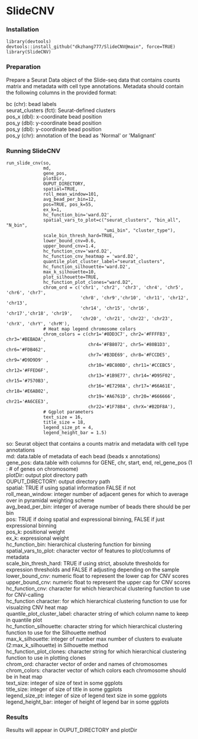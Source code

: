 # SlideCNV 

### Installation
```
library(devtools)
devtools::install_github("dkzhang777/SlideCNV@main", force=TRUE)
library(SlideCNV)
```
### Preparation
Prepare a Seurat Data object of the Slide-seq data that contains counts matrix and metadata with cell type annotations. Metadata should contain the following columns in the provided format:

bc (chr): bead labels \
seurat_clusters (fct): Seurat-defined clusters\
pos_x (dbl): x-coordinate bead position\
pos_y (dbl): y-coordinate bead position\
pos_y (dbl): y-coordinate bead position\
pos_y (chr): annotation of the bead as 'Normal' or 'Malignant'
    
### Running SlideCNV
```
run_slide_cnv(so, 
              md, 
              gene_pos,
              plotDir,
              OUPUT_DIRECTORY,
              spatial=TRUE,
              roll_mean_window=101,
              avg_bead_per_bin=12, 
              pos=TRUE, pos_k=55, 
              ex_k=1, 
              hc_function_bin='ward.D2', 
              spatial_vars_to_plot=c("seurat_clusters", "bin_all", "N_bin", 
                                     "umi_bin", "cluster_type"),
              scale_bin_thresh_hard=TRUE, 
              lower_bound_cnv=0.6, 
              upper_bound_cnv=1.4, 
              hc_function_cnv='ward.D2', 
              hc_function_cnv_heatmap = 'ward.D2',
              quantile_plot_cluster_label="seurat_clusters", 
              hc_function_silhouette='ward.D2',
              max_k_silhouette=10, 
              plot_silhouette=TRUE, 
              hc_function_plot_clones="ward.D2", 
              chrom_ord = c('chr1', 'chr2', 'chr3', 'chr4', 'chr5', 'chr6', 'chr7', 
                            'chr8', 'chr9','chr10', 'chr11', 'chr12', 'chr13', 
                            'chr14', 'chr15', 'chr16', 'chr17','chr18', 'chr19', 
                            'chr20', 'chr21', 'chr22', 'chr23', 'chrX', 'chrY', 'chrM'),
              # Heat map legend chromosome colors
              chrom_colors = c(chr1='#8DD3C7', chr2='#FFFFB3', chr3='#BEBADA', 
                               chr4='#FB8072', chr5='#80B1D3', chr6='#FDB462', 
                               chr7='#B3DE69', chr8='#FCCDE5', chr9='#D9D9D9' , 
                               chr10='#BC80BD', chr11='#CCEBC5', chr12='#FFED6F', 
                               chr13='#1B9E77', chr14='#D95F02', chr15='#7570B3', 
                               chr16='#E7298A', chr17='#66A61E', chr18='#E6AB02', 
                               chr19='#A6761D', chr20='#666666', chr21='#A6CEE3', 
                               chr22='#1F78B4', chrX='#B2DF8A'),
              # Ggplot parameters
              text_size = 16,
              title_size = 18,
              legend_size_pt = 4,
              legend_height_bar = 1.5)
```
              
so: Seurat object that contains a counts matrix and metadata with cell type annotations \
md: data.table of metadata of each bead (beads x annotations)\
gene_pos: data.table with columns for GENE, chr, start, end, rel_gene_pos (1 : # of genes on chromosome)\
plotDir: output plot directory path\
OUPUT_DIRECTORY: output directory path\
spatial: TRUE if using spatial information FALSE if not\
roll_mean_window: integer number of adjacent genes for which to average over in pyramidal weighting scheme\
avg_bead_per_bin: integer of average number of beads there should be per bin \
pos: TRUE if doing spatial and expressional binning, FALSE if just expressional binning\
pos_k: positional weight\
ex_k: expressional weight\
hc_function_bin: hierarchical clustering function for binning\
spatial_vars_to_plot: character vector of features to plot/columns of metadata\
scale_bin_thresh_hard: TRUE if using strict, absolute thresholds for expression thresholds and FALSE if adjusting depending on the sample\
lower_bound_cnv: numeric float to represent the lower cap for CNV scores\
upper_bound_cnv: numeric float to represent the upper cap for CNV scores \
hc_function_cnv: character for which hierarchical clustering function to use for CNV-calling\
hc_function character: for which hierarchical clustering function to use for visualzing CNV heat map\
quantile_plot_cluster_label: character string of which column name to keep in quantile plot\
hc_function_silhouette: character string for which hierarchical clustering function to use for the Silhouette method\
max_k_silhouette: integer of number max number of clusters to evaluate (2:max_k_silhouette) in Silhouette method\
hc_function_plot_clones: character string for which hierarchical clustering function to use in plotting clones\
chrom_ord: character vector of order and names of chromosomes\
chrom_colors: character vector of which colors each chromosome should be in heat map\
text_size: integer of size of text in some ggplots\
title_size: integer of size of title in some ggplots\
legend_size_pt: integer of size of legend text size in some ggplots\
legend_height_bar: integer of height of legend bar in some ggplots

### Results
Results will appear in OUPUT_DIRECTORY and plotDir

